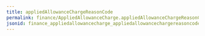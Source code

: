 ```yaml
---
title: appliedAllowanceChargeReasonCode
permalink: finance/AppliedAllowanceCharge.appliedAllowanceChargeReasonCode.html
jsonid: finance_appliedallowancecharge_appliedallowancechargereasoncode
---
```

